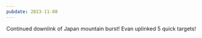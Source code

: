 ```yaml
---
pubdate: 2023-11-08
---
```


Continued downlink of Japan mountain burst!  Evan uplinked 5 quick targets!
